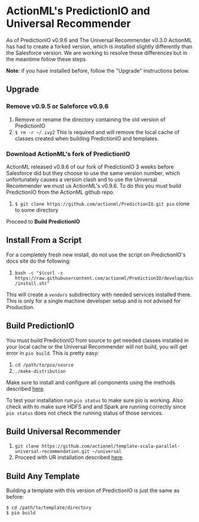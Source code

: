 # ActionML's PredictionIO and Universal Recommender

As of PredictionIO v0.9.6 and The Universal Recommender v0.3.0 ActionML has had to create a forked version, which is installed slightly differently than the Salesforce version. We are working to resolve these differences but in the meantime follow these steps.

**Note**: if you have installed before, follow the "Upgrade" instructions below.

## Upgrade

### Remove v0.9.5 or Saleforce v0.9.6

 1. Remove or rename the directory containing the old version of PredictionIO
 2. `$ rm -r ~/.ivy2` This is required and will remove the local cache of classes created when building PredictionIO and templates.
 
### Download ActionML's fork of PredictionIO

ActionML released v0.9.6 of our fork of PredictionIO 3 weeks before Salesforce did but they choose to use the same version number, which unfortunately causes a version clash and to use the Universal Recommender we must us ActionML's v0.9.6. To do this you must build PredictionIO from the ActionML github repo.

 1. `$ git clone https://github.com/actionml/PredictionIO.git pio` clone to some directory
 
Proceed to **Build PredictionIO**
 
## Install From a Script

For a completely fresh new install, do not use the script on PredictionIO's docs site do the following:

 1. `bash -c "$(curl -s https://raw.githubusercontent.com/actionml/PredictionIO/develop/bin/install.sh)"`
 
This will create a `vendors` subdirectory with needed services installed there. This is only for a single machine developer setup and is not advised for Production.

## Build PredictionIO

You must build PredictionIO from source to get needed classes installed in your local cache or the Universal Recommender will not build, you will get error in `pio build`. This is pretty easy:

 1. `cd /path/to/pio/source`
 2. `./make-distribution`
 
Make sure to install and configure all components using the methods described [here](https://github.com/actionml/cluster-setup/blob/master/readme.md).

To test your installation run `pio status` to make sure pio is working. Also check with  to make sure HDFS and and Spark are running correctly since `pio status` does not check the running status of those services.
 
## Build Universal Recommender
 
  1. `git clone https://github.com/actionml/template-scala-parallel-universal-recommendation.git ~/universal`
  2. Proceed with UR installation described [here](https://github.com/actionml/template-scala-parallel-universal-recommendation#quick-start).
  
## Build Any Template

Building a template with this version of PredictionIO is just the same as before:

    $ cd /path/to/template/directory
    $ pio build
